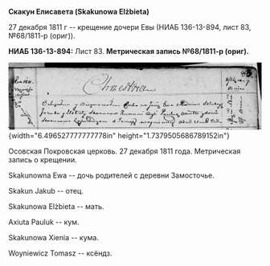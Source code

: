 **Скакун Елисавета (Skakunowa Elżbieta)**

27 декабря 1811 г -- крещение дочери Евы (НИАБ 136-13-894, лист 83,
№68/1811-р (ориг)).

**НИАБ 136-13-894:** Лист 83. **Метрическая запись №68/1811-р (ориг).**

![](./media/326008dcc73bb99e02aec7408327f8248b9ee2dd.png){width="6.496527777777778in"
height="1.7379505686789152in"}

Осовская Покровская церковь. 27 декабря 1811 года. Метрическая запись о
крещении.

Skakunowna Ewa -- дочь родителей с деревни Замосточье.

Skakun Jakub -- отец.

Skakunowa Elżbieta -- мать.

Axiuta Pauluk -- кум.

Skakunowa Xienia -- кума.

Woyniewicz Tomasz -- ксёндз.
